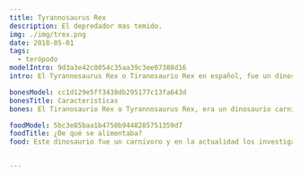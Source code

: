 ```yaml
---
title: Tyrannosaurus Rex
description: El depredador mas temido.
img: ./img/trex.png
date: 2018-05-01
tags:
  - terópodo
modelIntro: 9d3a3e42c0054c35aa39c3ee07388d16
intro: El Tyrannosaurus Rex o Tiranosaurio Rex en español, fue un dinosaurio carnívoro clasificado como única especie del genero terópodo tiranosáurido, el cual habitó la tierra a finales del periodo cretácico entre 68 y 65 millones de años, en el territorio que hoy conocemos como Norteamérica. Y es que todos conocemos al feroz Tiranosaurio Rex, como toda una leyenda de la época de los dinosaurios. Es que no solamente estamos hablando del rey de los dinosaurios, sino posiblemente de la criatura más feroz, terrorífica y violenta, que jamás haya existido sobre nuestro planeta. Por lo tanto, el Tyrannosaurus rex lo tiene todo para ser el dinosaurio más famoso que existe. En este interesante artículo, te contaremos todo sobre el dinosaurio más famoso de la historia, sus características y costumbres, así que no te lo pierdas. El Tiranosaurio Rex o T-Rex como también se le conoce, como lo mencionamos anteriormente, es un terópodo tiranosáurido. Theropoda significa “pie de bestia”, por lo tanto, los terópodos son dinosaurios carnívoros bípedos o bien, que se mantenían sobre dos patas. Por otro lado, el término “tiranosáurido” se refiere a grandes lagartos “tiranos”, que eran dinosaurios de cráneo grande y prominente, casi sin cuello y extremidades anteriores cortas que podríamos llamar brazos. Es evidente que con un nombre como “tirano”, no se podía pretender que este dinosaurio fuese una criatura amigable. El Tiranosaurio Rex fue el mayor depredador de su época siendo una de las especies de dinosaurios que habitaban el planeta durante su extinción masiva, ocurrida durante el periodo cretácico. Su nombre significa (“Rey de los lagartos tiranos”).

bonesModel: cc1d129e5ff3438db295177c13fa643d
bonesTitle: Caracteristicas
bones: El Tiranosaurio Rex o Tyrannosaurus Rex, era un dinosaurio carnívoro bípedo. Tenía un gran cráneo el cual podía llegar a medir 1.50 metros de longitud el cual era ancho en la parte posterior y con un hocico estrecho, esto ayudaba a que tuviera una buena visión binocular.Su quijada tenia forma de U a diferencia de otros carnívoros que la tenían en forma de V, en la misma tenia aproximadamente 60 dientes con un grosor de  20 centímetros, los cuales median entre 10 a 20 centímetros que tenían forma de daga. Algunos eran afilados y lisos, mientras que otros tenían bordes aserrados para machacar los huesos de sus presas. Su cuello era robusto para soportar su enorme cráneo; su extremidades superiores eran pequeñas y tenían dos dedos con garras al final, pero a pesar de su tamaño los investigadores consideran que podían llegar a levantar hasta 200 kilogramos con ellas. Sus extremidades inferiores eran larga y robustas con tres dedos con grandes pezuñas. Se cree que el Tyrannosaurus Rex podía alcanzar velocidades de hasta 50 Km/h. También tenía una larga y gruesa cola que podía llegar a medir los 15.5 metros de largo, que le ayudaba a mantenerse en equilibrio debido a su gran peso, estimándose que rondaba las 9 toneladas.

foodModel: 5bc3e85baa1b4750b9448285751359d7
foodTitle: ¿De qué se alimentaba?
food: Este dinosaurio fue un carnívoro y en la actualidad los investigadores se debaten entre si fue un depredador o un carroñero,  aunque probablemente fue un poco de ambos. El Tyrannosaurus Rex se alimentaba de grandes herbívoros de su época, a los cuales derribaba embistiéndolos para luego devorarlos con su poderosa mandíbula. Los investigadores han demostrado que estos depredadores poseían uno de los olfatos más poderosos jamás conocidos, además de una gran visión que le ayudaba a tener una cacería más efectiva. Sabiendo que la base de la mandíbula del Tiranosaurio Rex, podía medir alrededor de un metro, no es de extrañar que la fuerza de su mordida fuese impresionante. Se estima que estos animales depredadores eran capaces de ejercer una mordida con una fuerza de unas 4 toneladas en promedio. Esto implica que de un solo mordisco eran capaces de arrancar hasta 225 kilos de carne, que lo convierte en el más grande depredador que haya existido en el planeta Tierra. Los Tyrannosaurus Rex necesitaban una gran cantidad de carne para poder sobrevivir. Los paleontólogos han hallado restos de excrementos fosilizados que contenían carne y huesos medio digeridos, lo que sugiere que tenían un metabolismo muy acelerado. Además, descubrieron algunos huesos que tenían marcas de una dentadura igual a la suya, lo que demuestra que el Tiranosaurio Rex, se alimentaba de miembros de su propia especie; es decir, que estos temibles depredadores también eran caníbales.


---
```



```
